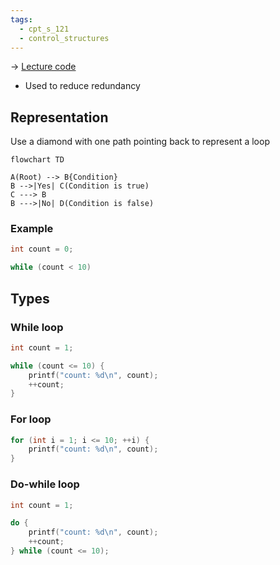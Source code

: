 ```yaml
---
tags:
  - cpt_s_121
  - control_structures
---
```


-> [Lecture code](https://github.com/mathletedev/cpt_s/blob/main/121/lectures/2023-09-22)

- Used to reduce redundancy

## Representation

Use a diamond with one path pointing back to represent a loop

```mermaid
flowchart TD

A(Root) --> B{Condition}
B -->|Yes| C(Condition is true)
C ---> B
B --->|No| D(Condition is false)
```

### Example

```c
int count = 0;

while (count < 10)
```

## Types

### While loop
```c
int count = 1;

while (count <= 10) {
	printf("count: %d\n", count);
	++count;
}
```

### For loop

```c
for (int i = 1; i <= 10; ++i) {
	printf("count: %d\n", count);
}
```

### Do-while loop

```c
int count = 1;

do {
	printf("count: %d\n", count);
	++count;
} while (count <= 10);
```